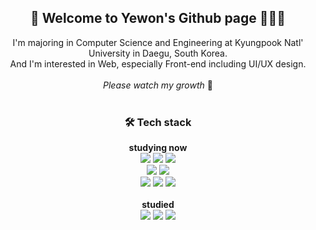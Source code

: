 <!DOCTYPE html>
<html lang="en">
  <head>
  </head>
  <body>
    <div align="center">
      <h2 style="text-decoration: none;">🥳 Welcome to Yewon's Github page 👩🏻‍💻</h2>
      I'm majoring in Computer Science and Engineering at Kyungpook Natl'
      University in Daegu, South Korea.
      <br />And I'm interested in Web, especially Front-end including UI/UX
      design. <br><br><i>Please watch my growth</i> 🌱
      <br>
      <br>
      <h3>🛠️ Tech stack</h3>
      <b>studying now</b><br>
      <img src="https://img.shields.io/badge/html5-E34F26?style=for-the-badge&logo=html5&logoColor=white" />
      <img src="https://img.shields.io/badge/css-1572B6?style=for-the-badge&logo=css3&logoColor=white" />
      <img src="https://img.shields.io/badge/javascript-F7DF1E?style=for-the-badge&logo=javascript&logoColor=white" />
      <br>
      <img src="https://img.shields.io/badge/react-61DAFB?style=for-the-badge&logo=react&logoColor=white" />
      <img src="https://img.shields.io/badge/python-3776AB?style=for-the-badge&logo=python&logoColor=white" />
      <br>
      <img src="https://img.shields.io/badge/git-F05032?style=for-the-badge&logo=git&logoColor=white" />
      <img src="https://img.shields.io/badge/github-181717?style=for-the-badge&logo=github&logoColor=white" />
      <img src="https://img.shields.io/badge/notion-000000?style=for-the-badge&logo=notion&logoColor=white" />
      <br><br><b>studied</b><br>
      <img src="https://img.shields.io/badge/c-A8B9CC?style=for-the-badge&logo=c&logoColor=white" />
      <img src="https://img.shields.io/badge/java-2C2255?style=for-the-badge&logo=java&logoColor=white" />
      <img src="https://img.shields.io/badge/linux-FCC624?style=for-the-badge&logo=linux&logoColor=white" />
    </div>
  </body>
</html>
